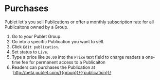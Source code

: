 Purchases
=============

Publet let's you sell Publications or offer a monthly subscription rate for all Publicaitons owned by a Group.

1. Go to your Publet Group.
2. Go into a specific Publication you want to sell.
3. Click `Edit publication`.
4. Set status to `Live`.
5. Type a price like `20.00` into the `Price` text field to charge readers a one-time fee for permanent access to a Publicaiton
6. Readers can purchases the Publication at `http://beta.publet.com/{{group}}/{{publication}}/